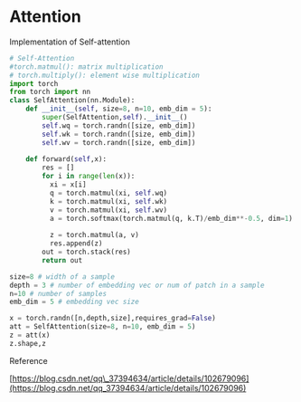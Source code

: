 # Attention

Implementation of Self-attention

```python
# Self-Attention
#torch.matmul(): matrix multiplication
# torch.multiply(): element wise multiplication
import torch
from torch import nn
class SelfAttention(nn.Module):
    def __init__(self, size=8, n=10, emb_dim = 5):
        super(SelfAttention,self).__init__()
        self.wq = torch.randn([size, emb_dim])
        self.wk = torch.randn([size, emb_dim])
        self.wv = torch.randn([size, emb_dim])
        
    def forward(self,x):
        res = []
        for i in range(len(x)):
          xi = x[i]
          q = torch.matmul(xi, self.wq)
          k = torch.matmul(xi, self.wk)
          v = torch.matmul(xi, self.wv)
          a = torch.softmax(torch.matmul(q, k.T)/emb_dim**-0.5, dim=1) # do softmax across row
          
          z = torch.matmul(a, v)
          res.append(z)
        out = torch.stack(res)
        return out

size=8 # width of a sample
depth = 3 # number of embedding vec or num of patch in a sample
n=10 # number of samples
emb_dim = 5 # embedding vec size

x = torch.randn([n,depth,size],requires_grad=False)
att = SelfAttention(size=8, n=10, emb_dim = 5)
z = att(x)
z.shape,z
```

Reference

[https://blog.csdn.net/qq\_37394634/article/details/102679096](https://blog.csdn.net/qq_37394634/article/details/102679096)

